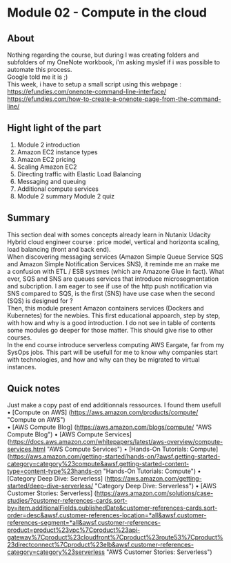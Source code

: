 Module 02 - Compute in the cloud
================


About
------------
Nothing regarding the course, but during I was creating folders and subfolders of my OneNote workbook, i'm asking myslef if i was possible to automate this process.\
Google told me it is ;)\
This week, i have to setup a small script using this webpage : \
https://efundies.com/onenote-command-line-interface/ \
https://efundies.com/how-to-create-a-onenote-page-from-the-command-line/


Hight light of the part
--
1. Module 2 introduction
2. Amazon EC2 instance types
3. Amazon EC2 pricing
4. Scaling Amazon EC2
5. Directing traffic with Elastic Load Balancing
6. Messaging and queuing
7. Additional compute services
8. Module 2 summary
Module 2 quiz

Summary
--
This section deal with somes concepts already learn in Nutanix Udacity Hybrid cloud engineer course : price model, vertical and horizonta scaling, load balancing (front and back end).\
When discovering messaging services (Amazon Simple Queue Service SQS and Amazon Simple Notification Services SNS), it reminde me an make me a confusion with ETL / ESB systmes (which are Amazone Glue in fact). What ever, SQS and SNS are queues services that introduce microsegmentation and subcription. I am eager to see if use of the http push notification via SNS compared to SQS, is the first (SNS) have use case when the second (SQS) is designed for ?\
Then, this module present Amazon containers services (Dockers and Kubernetes) for the newbies. This first educational appoarch, step by step, with how and why is a good introduction. I do not see in table of contents some modules go deeper for those matter. This should give rise to other courses.\
In the end course introduce serverless computing AWS Eargate, far from my SysOps jobs. This part will be usefull for me to know why companies start with technologies, and how and why can they be migrated to virtual instances.

Quick notes
--
Just make a copy past of end additionnals ressources.
I found them usefull 
	• [Compute on AWS] (https://aws.amazon.com/products/compute/ "Compute on AWS")\
	• [AWS Compute Blog] (https://aws.amazon.com/blogs/compute/ "AWS Compute Blog")
	• [AWS Compute Services] (https://docs.aws.amazon.com/whitepapers/latest/aws-overview/compute-services.html "AWS Compute Services")
	• [Hands-On Tutorials: Compute] (https://aws.amazon.com/getting-started/hands-on/?awsf.getting-started-category=category%23compute&awsf.getting-started-content-type=content-type%23hands-on "Hands-On Tutorials: Compute")
	• [Category Deep Dive: Serverless] (https://aws.amazon.com/getting-started/deep-dive-serverless/ "Category Deep Dive: Serverless")
	• [AWS Customer Stories: Serverless] (https://aws.amazon.com/solutions/case-studies/?customer-references-cards.sort-by=item.additionalFields.publishedDate&customer-references-cards.sort-order=desc&awsf.customer-references-location=*all&awsf.customer-references-segment=*all&awsf.customer-references-product=product%23vpc%7Cproduct%23api-gateway%7Cproduct%23cloudfront%7Cproduct%23route53%7Cproduct%23directconnect%7Cproduct%23elb&awsf.customer-references-category=category%23serverless "AWS Customer Stories: Serverless")



